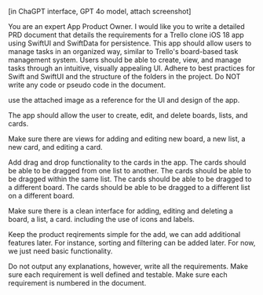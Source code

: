[in ChaGPT interface, GPT 4o model, attach screenshot]

You are an expert App Product Owner.  I would like you to write a detailed PRD document that details the requirements for a Trello clone iOS 18 app using SwiftUI and SwiftData for persistence. This app should allow users to manage tasks in an organized way, similar to Trello's board-based task management system. Users should be able to create, view, and manage tasks through an intuitive, visually appealing UI. Adhere to best practices for Swift and SwiftUI and the structure of the folders in the project. Do NOT write any code or pseudo code in the document.

use the attached image as a reference for the UI and design of the app.

The app should allow the user to create, edit, and delete boards, lists, and cards.

Make sure there are views for adding and editing new board, a new list, a new card, and editing a card.

Add drag and drop functionality to the cards in the app. The cards should be able to be dragged from one list to another. The cards should be able to be dragged within the same list. The cards should be able to be dragged to a different board. The cards should be able to be dragged to a different list on a different board.

Make sure there is a clean interface for adding, editing and deleting a board, a list, a card. including the use of icons and labels.

Keep the product reqirements simple for the add, we can add additional features later.  For instance, sorting and filtering can be added later.  For now, we just need basic functionality.

Do not output any explanations, however, write all the requirements.  Make sure each requirement is well defined and testable.  Make sure each requirement is numbered in the document.